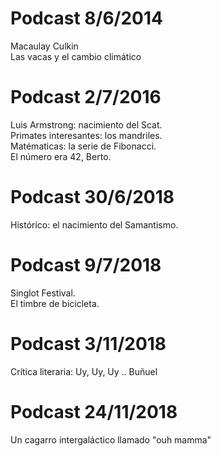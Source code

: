 # Podcast 8/6/2014  

Macaulay Culkin  
Las vacas y el cambio climático  

# Podcast 2/7/2016  

Luis Armstrong: nacimiento del Scat.  
Primates interesantes: los mandriles.  
Matématicas: la serie de Fibonacci.  
El número era 42, Berto.  

# Podcast 30/6/2018  

Histórico: el nacimiento del Samantismo.  

# Podcast 9/7/2018  

Singlot Festival.  
El timbre de bicicleta.  

# Podcast 3/11/2018  

Crítica literaria: Uy, Uy, Uy .. Buñuel  

# Podcast 24/11/2018  

Un cagarro intergaláctico llamado "ouh mamma"  
